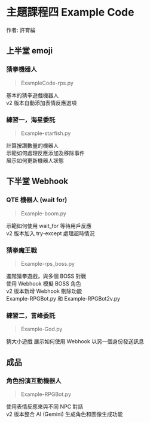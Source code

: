 # 主題課程四 Example Code
作者: 許育綸

## 上半堂 emoji
### 猜拳機器人
> ExampleCode-rps.py

基本的猜拳遊戲機器人 <br/>
v2 版本自動添加表情反應選項

### 練習一，海星委託
> Example-starfish.py

計算按讚數量的機器人 <br/>
示範如何處理反應添加及移除事件 <br/>
展示如何更新機器人狀態

## 下半堂 Webhook
### QTE 機器人 (wait for)
> Example-boom.py 

示範如何使用 wait_for 等待用戶反應 <br/>
v2 版本加入 try-except 處理超時情況

### 猜拳魔王戰
> Example-rps_boss.py

進階猜拳遊戲，與多個 BOSS 對戰 <br/>
使用 Webhook 模擬 BOSS 角色 <br/>
v2 版本新增 Webhook 刪除功能 <br/>
Example-RPGBot.py 和 Example-RPGBot2v.py

### 練習二，言峰委託
> Example-God.py

猜大小遊戲
展示如何使用 Webhook 以另一個身份發送訊息

## 成品
### 角色扮演互動機器人
> Example-RPGBot.py 

使用表情反應來與不同 NPC 對話 <br/>
v2 版本整合 AI (Gemini) 生成角色和圖像生成功能
